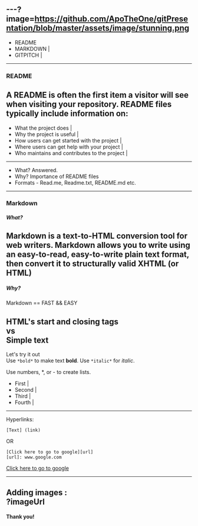 ---?image=https://github.com/ApoTheOne/gitPresentation/blob/master/assets/image/stunning.png
---
- README 
- MARKDOWN |
- GITPITCH |
---
### README
A README is often the first item a visitor will see when visiting your repository.
README files typically include information on:
---
- What the project does |
- Why the project is useful |
- How users can get started with the project |
- Where users can get help with your project |
- Who maintains and contributes to the project |
---
- What? Answered.
- Why? Importance of README files
- Formats - Read.me, Readme.txt, README.md etc.
---
### Markdown
##### What?
Markdown is a text-to-HTML conversion tool for web writers. Markdown allows you to write using an easy-to-read, easy-to-write plain text format, then convert it to structurally valid XHTML (or HTML)
---
##### Why?

Markdown == FAST && EASY

HTML's start and closing tags  
 vs  
Simple text
---
Let's try it out  
Use ```*bold*``` to make text **bold**.
Use ```*italic*``` for *italic*.

Use numbers, *, or - to create lists.
* First |
* Second |
* Third |
* Fourth |
---
Hyperlinks:
```
[Text] (link)
```
OR
```
[Click here to go to google][url]
[url]: www.google.com
```
[Click here to go to google][g]

[g]: wwww.google.com
---
Adding images :  
?imageUrl
---
#### Thank you!
